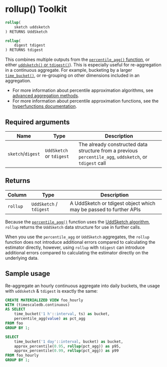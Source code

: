 # rollup()  <tag type="toolkit">Toolkit</tag>

```SQL
rollup(
    sketch uddsketch
) RETURNS UddSketch
```
```SQL
rollup(
    digest tdigest
) RETURNS tdigest
```

This combines multiple outputs from the
[`percentile_agg()` function][percentile_agg], or either
[`uddsketch()` or `tdigest()`][advanced-agg]). This is especially useful for
re-aggregation in a continuous aggregate. For example, bucketing by a larger
[`time_bucket()`][time_bucket], or re-grouping on other dimensions included in
an aggregation.

*   For more information about percentile approximation algorithms, see
    [advanced aggregation methods][advanced-agg].
*   For more information about percentile approximation functions, see the
    [hyperfunctions documentation][hyperfunctions-percentile-approx].

## Required arguments

|Name|Type|Description|
|-|-|-|
|`sketch`/`digest`|`UddSketch` or `tdigest`|The already constructed data structure from a previous `percentile_agg`, `uddsketch`, or `tdigest` call|

## Returns

|Column|Type|Description|
|---|---|---|
|`rollup`|`UddSketch` / `tdigest`|A UddSketch or tdigest object which may be passed to further APIs|

Because the [`percentile_agg()`][percentile_agg] function uses the [UddSketch
algorithm][advanced-agg], `rollup` returns the `UddSketch` data structure for
use in further calls.

When you use the `percentile_agg` or `UddSketch` aggregates, the `rollup`
function does not introduce additional errors compared to calculating the
estimator directly, however, using `rollup` with `tdigest` can introduce
additional errors compared to calculating the estimator directly on the
underlying data.

## Sample usage
Re-aggregate an hourly continuous aggregate into daily buckets, the usage with
`uddsketch` & `tdigest` is exactly the same:
```SQL
CREATE MATERIALIZED VIEW foo_hourly
WITH (timescaledb.continuous)
AS SELECT
    time_bucket('1 h'::interval, ts) as bucket,
    percentile_agg(value) as pct_agg
FROM foo
GROUP BY 1;

SELECT
    time_bucket('1 day'::interval, bucket) as bucket,
    approx_percentile(0.95, rollup(pct_agg)) as p95,
    approx_percentile(0.99, rollup(pct_agg)) as p99
FROM foo_hourly
GROUP BY 1;
```

[percentile_agg]: /hyperfunctions/percentile-approximation/percentile_agg/
[advanced-agg]: /timescaledb/:currentVersion:/how-to-guides/hyperfunctions/percentile-approx/advanced-agg/
[time_bucket]: /hyperfunctions/time_bucket/
[hyperfunctions-percentile-approx]: timescaledb/:currentVersion:/how-to-guides/hyperfunctions/percentile-approx/
